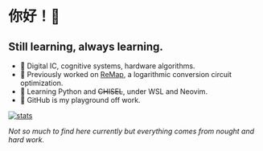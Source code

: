 # 你好！👋

## Still learning, always learning.

- 🔬 Digital IC, cognitive systems, hardware algorithms.
- 🔨 Previously worked on [ReMap](https://github.com/yanjyang/ReMap), a
logarithmic conversion circuit optimization.
- 🌱 Learning Python and ~~CHISEL~~, under WSL and Neovim.
- :battery: GitHub is my playground off work.

[![stats](https://github-readme-stats.vercel.app/api?username=yanaerobe&theme=dark)](https://github.com/anuraghazra/github-readme-stats)

*Not so much to find here currently but everything comes from nought and hard work.*

